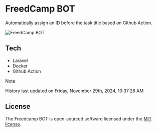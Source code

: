 # FreedCamp BOT

Automatically assign an ID before the task title based on Github Action.

![FreedCamp BOT](https://repository-images.githubusercontent.com/737932867/7d34798b-2680-471c-b089-a78a718d3d6a)

## Tech

- Laravel
- Docker
- Github Action

> [!NOTE]  
> History last updated on Friday, November 29th, 2024, 10:37:28 AM

## License

The Freedcamp BOT is open-sourced software licensed under the [MIT license](https://opensource.org/licenses/MIT).
